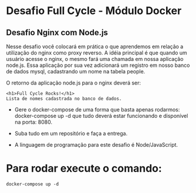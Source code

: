 # Desafio Full Cycle - Módulo Docker
## Desafio Nginx com Node.js

Nesse desafio você colocará em prática o que aprendemos em relação a utilização do nginx como proxy reverso. A idéia principal é que quando um usuário acesse o nginx, o mesmo fará uma chamada em nossa aplicação node.js. Essa aplicação por sua vez adicionará um registro em nosso banco de dados mysql, cadastrando um nome na tabela people.

O retorno da aplicação node.js para o nginx deverá ser:

```
<h1>Full Cycle Rocks!</h1> 
Lista de nomes cadastrada no banco de dados.
```

- Gere o docker-compose de uma forma que basta apenas rodarmos: docker-compose up -d que tudo deverá estar funcionando e disponível na porta: 8080.

- Suba tudo em um repositório e faça a entrega.

- A linguagem de programação para este desafio é Node/JavaScript.


# Para rodar execute o comando: 
```
docker-compose up -d
```
